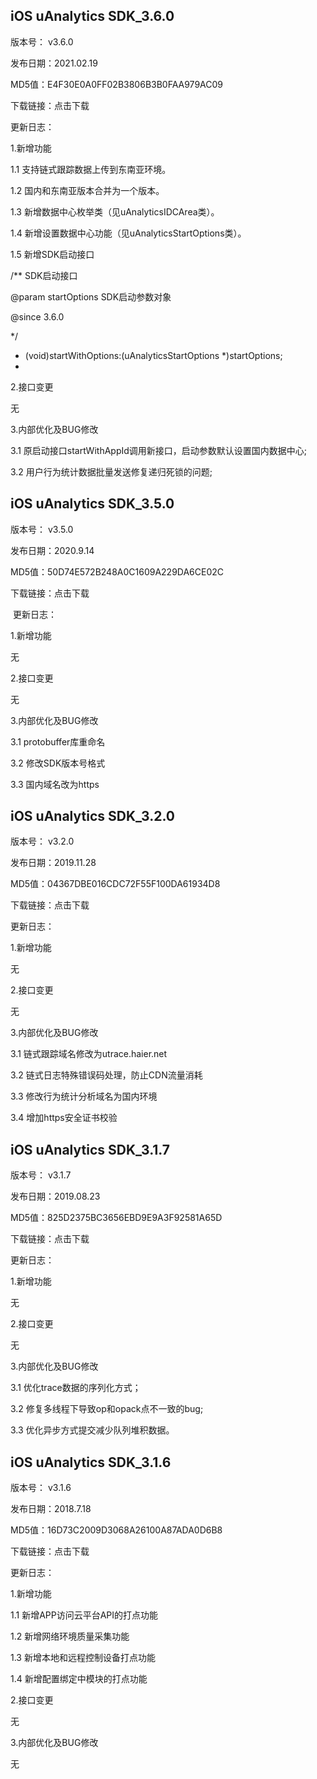 ## iOS uAnalytics SDK_3.6.0   ##

版本号： v3.6.0  

发布日期：2021.02.19  

MD5值：E4F30E0A0FF02B3806B3B0FAA979AC09  

下载链接：点击下载  

更新日志：  

1.新增功能  

1.1 支持链式跟踪数据上传到东南亚环境。  

1.2 国内和东南亚版本合并为一个版本。  

1.3 新增数据中心枚举类（见uAnalyticsIDCArea类）。  

1.4 新增设置数据中心功能（见uAnalyticsStartOptions类）。  

1.5 新增SDK启动接口  


/**
SDK启动接口  

@param startOptions SDK启动参数对象

@since 3.6.0  

*/
+ (void)startWithOptions:(uAnalyticsStartOptions *)startOptions;  
+ 
2.接口变更  

无  

3.内部优化及BUG修改  

3.1 原启动接口startWithAppId调用新接口，启动参数默认设置国内数据中心;  

3.2 用户行为统计数据批量发送修复递归死锁的问题;  


## iOS uAnalytics SDK_3.5.0  ## 

版本号： v3.5.0  

发布日期：2020.9.14  

MD5值：50D74E572B248A0C1609A229DA6CE02C  

下载链接：点击下载  

  
 更新日志：  

1.新增功能  

无  

2.接口变更  

无  

3.内部优化及BUG修改  

3.1 protobuffer库重命名  

3.2 修改SDK版本号格式  

3.3 国内域名改为https  


## iOS uAnalytics SDK_3.2.0   ##

版本号： v3.2.0  

发布日期：2019.11.28   

MD5值：04367DBE016CDC72F55F100DA61934D8  

下载链接：点击下载  

更新日志：  

1.新增功能  

无  

2.接口变更  

无  

3.内部优化及BUG修改  

3.1 链式跟踪域名修改为utrace.haier.net  

3.2 链式日志特殊错误码处理，防止CDN流量消耗  

3.3 修改行为统计分析域名为国内环境  

3.4 增加https安全证书校验  


## iOS uAnalytics SDK_3.1.7   ##

版本号： v3.1.7  

发布日期：2019.08.23  

MD5值：825D2375BC3656EBD9E9A3F92581A65D  

下载链接：点击下载  

更新日志：  

1.新增功能  

无  

2.接口变更  

无  

3.内部优化及BUG修改  

3.1 优化trace数据的序列化方式；  

3.2 修复多线程下导致op和opack点不一致的bug;  

3.3 优化异步方式提交减少队列堆积数据。  


## iOS uAnalytics SDK_3.1.6   ##

版本号： v3.1.6  

发布日期：2018.7.18  

MD5值：16D73C2009D3068A26100A87ADA0D6B8   

下载链接：点击下载  


更新日志：  


1.新增功能   

1.1 新增APP访问云平台API的打点功能  

1.2 新增网络环境质量采集功能  

1.3 新增本地和远程控制设备打点功能   

1.4 新增配置绑定中模块的打点功能  

 
2.接口变更  

无  

3.内部优化及BUG修改  

无
